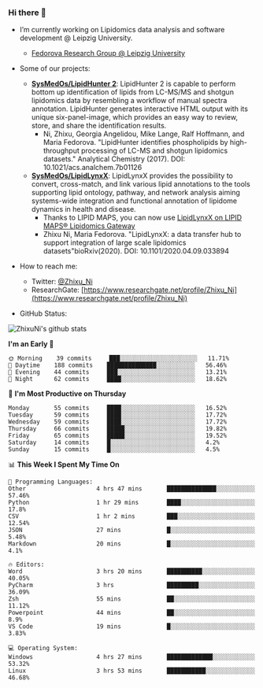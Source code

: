 ### Hi there 👋

- I’m currently working on Lipidomics data analysis and software development @ Leipzig University.
  + [Fedorova Research Group @ Leipzig University](https://home.uni-leipzig.de/fedorova/)
- Some of our projects:
  + **[SysMedOs/LipidHunter 2](https://github.com/SysMedOs/lipidhunter)**: LipidHunter 2 is capable to perform bottom up identification of lipids from LC-MS/MS and shotgun lipidomics data by resembling a workflow of manual spectra annotation. LipidHunter generates interactive HTML output with its unique six-panel-image, which provides an easy way to review, store, and share the identification results. 
    * Ni, Zhixu, Georgia Angelidou, Mike Lange, Ralf Hoffmann, and Maria Fedorova. "LipidHunter identifies phospholipids by high-throughput processing of LC-MS and shotgun lipidomics datasets." Analytical Chemistry (2017). DOI: 10.1021/acs.analchem.7b01126
  + **[SysMedOs/LipidLynxX](https://github.com/SysMedOs/LipidLynxX)**: LipidLynxX provides the possibility to convert, cross-match, and link various lipid annotations to the tools supporting lipid ontology, pathway, and network analysis aiming systems-wide integration and functional annotation of lipidome dynamics in health and disease.
    * Thanks to LIPID MAPS, you can now use [LipidLynxX on LIPID MAPS® Lipidomics Gateway](http://lipidmaps.org/lipidlynxx/)
    * Zhixu Ni, Maria Fedorova. "LipidLynxX: a data transfer hub to support integration of large scale lipidomics datasets"bioRxiv(2020). DOI: 10.1101/2020.04.09.033894
- How to reach me:
  + Twitter: [@Zhixu_Ni](https://twitter.com/Zhixu_Ni)
  + ResearchGate: [https://www.researchgate.net/profile/Zhixu_Ni](https://www.researchgate.net/profile/Zhixu_Ni)

- GitHub Status:

![ZhixuNi's github stats](https://github-readme-stats.vercel.app/api?username=ZhixuNi&show_icons=true&hide=issues)

<!--START_SECTION:waka-->
**I'm an Early 🐤** 

```text
🌞 Morning    39 commits     ███░░░░░░░░░░░░░░░░░░░░░░   11.71% 
🌆 Daytime    188 commits    ██████████████░░░░░░░░░░░   56.46% 
🌃 Evening    44 commits     ███░░░░░░░░░░░░░░░░░░░░░░   13.21% 
🌙 Night      62 commits     ████░░░░░░░░░░░░░░░░░░░░░   18.62%

```
📅 **I'm Most Productive on Thursday** 

```text
Monday       55 commits     ████░░░░░░░░░░░░░░░░░░░░░   16.52% 
Tuesday      59 commits     ████░░░░░░░░░░░░░░░░░░░░░   17.72% 
Wednesday    59 commits     ████░░░░░░░░░░░░░░░░░░░░░   17.72% 
Thursday     66 commits     █████░░░░░░░░░░░░░░░░░░░░   19.82% 
Friday       65 commits     █████░░░░░░░░░░░░░░░░░░░░   19.52% 
Saturday     14 commits     █░░░░░░░░░░░░░░░░░░░░░░░░   4.2% 
Sunday       15 commits     █░░░░░░░░░░░░░░░░░░░░░░░░   4.5%

```


📊 **This Week I Spent My Time On** 

```text
💬 Programming Languages: 
Other                    4 hrs 47 mins       ██████████████░░░░░░░░░░░   57.46% 
Python                   1 hr 29 mins        ████░░░░░░░░░░░░░░░░░░░░░   17.8% 
CSV                      1 hr 2 mins         ███░░░░░░░░░░░░░░░░░░░░░░   12.54% 
JSON                     27 mins             █░░░░░░░░░░░░░░░░░░░░░░░░   5.48% 
Markdown                 20 mins             █░░░░░░░░░░░░░░░░░░░░░░░░   4.1%

🔥 Editors: 
Word                     3 hrs 20 mins       ██████████░░░░░░░░░░░░░░░   40.05% 
PyCharm                  3 hrs               █████████░░░░░░░░░░░░░░░░   36.09% 
Zsh                      55 mins             ██░░░░░░░░░░░░░░░░░░░░░░░   11.12% 
Powerpoint               44 mins             ██░░░░░░░░░░░░░░░░░░░░░░░   8.9% 
VS Code                  19 mins             █░░░░░░░░░░░░░░░░░░░░░░░░   3.83%

💻 Operating System: 
Windows                  4 hrs 27 mins       █████████████░░░░░░░░░░░░   53.32% 
Linux                    3 hrs 53 mins       ███████████░░░░░░░░░░░░░░   46.68%

```


<!--END_SECTION:waka-->
